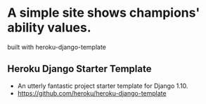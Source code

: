 
# A simple site shows champions' ability values.

built with heroku-django-template

## Heroku Django Starter Template

 - An utterly fantastic project starter template for Django 1.10.
 - https://github.com/heroku/heroku-django-template

